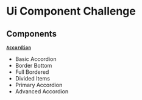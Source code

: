 # Ui Component Challenge

## Components

<a href="">**`Accordion`** </a>

- Basic Accordion
- Border Bottom
- Full Bordered
- Divided Items
- Primary Accordion
- Advanced Accordion

